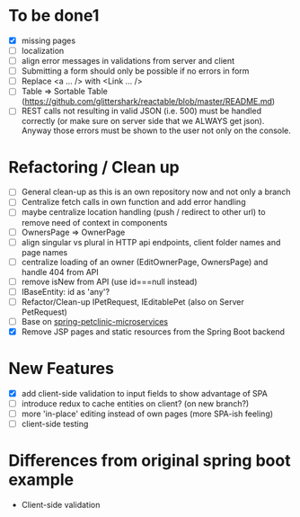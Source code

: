 # To be done1
- [x] missing pages
- [ ] localization
- [ ] align error messages in validations from server and client
- [ ] Submitting a form should only be possible if no errors in form
- [ ] Replace <a ... /> with <Link ... />
- [ ] Table => Sortable Table (https://github.com/glittershark/reactable/blob/master/README.md)
- [ ] REST calls not resulting in valid JSON (i.e. 500) must be handled correctly (or make sure on server side that we ALWAYS get json). Anyway those errors must be shown to the user not only on the console.

# Refactoring / Clean up
- [ ] General clean-up as this is an own repository now and not only a branch
- [ ] Centralize fetch calls in own function and add error handling
- [ ] maybe centralize location handling (push / redirect to other url) to remove need of context in components
- [ ] OwnersPage => OwnerPage
- [ ] align singular vs plural in HTTP api endpoints, client folder names and page names
- [ ] centralize loading of an owner (EditOwnerPage, OwnersPage) and handle 404 from API
- [ ] remove isNew from API (use id===null instead)
- [ ] IBaseEntity: id as 'any'?
- [ ] Refactor/Clean-up IPetRequest, IEditablePet (also on Server PetRequest)
- [ ] Base on [spring-petclinic-microservices](https://github.com/spring-petclinic/spring-petclinic-microservices) 
- [x] Remove JSP pages and static resources from the Spring Boot backend

# New Features
- [x] add client-side validation to input fields to show advantage of SPA 
- [ ] introduce redux to cache entities on client? (on new branch?)
- [ ] more 'in-place' editing instead of own pages (more SPA-ish feeling)
- [ ] client-side testing

# Differences from original spring boot example
* Client-side validation


